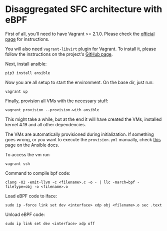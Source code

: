 # Disaggregated SFC architecture with eBPF

First of all, you'll need to have Vagrant >= 2.1.0. Please check the [official page](https://www.vagrantup.com/docs/installation/) for instructions.

You will also need `vagrant-libvirt` plugin for Vagrant.  To install it, please follow the instructions on the project's [GitHub page](https://github.com/vagrant-libvirt/vagrant-libvirt). 

Next, install ansible:

    pip3 install ansible

Now you are all setup to start the environment. On the base dir, just run:

    vagrant up

Finally, provision all VMs with the necessary stuff:

    vagrant provision --provision-with ansible

This might take a while, but at the end it will have created the VMs, installed kernel 4.19 and all other dependencies.

The VMs are automatically provisioned during initialization. If something goes wrong, or you want to execute the `provision.yml` manually, check [this](https://docs.ansible.com/ansible/latest/scenario_guides/guide_vagrant.html) page on the Ansible docs.

To access the vm run

    vagrant ssh

Command to compile bpf code:

    clang -O2 -emit-llvm -c <filename>.c -o - | llc -march=bpf -filetype=obj -o <filename>.o

Load eBPF code to iface:

    sudo ip -force link set dev <interface> xdp obj <filename>.o sec .text

Unload eBPF code:

    sudo ip link set dev <interface> xdp off